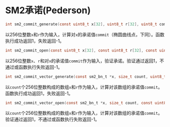 # SM2承诺(Pederson)

```c
int sm2_commit_generate(const uint8_t x[32], uint8_t r[32], uint8_t commit[65], size_t *commitlen);
```

以256位整数`x`和`r`作为输入，计算对`x`的承诺值`commit`（椭圆曲线点，下同）。函数执行成功返回1，失败返回-1。

```c
int sm2_commit_open(const uint8_t x[32], const uint8_t r[32], const uint8_t *commit, size_t commitlen);
```

以256位整数`x`、`r`和对`x`的承诺值`commit`作为输入，验证承诺。验证通过返回1，不通过或函数执行失败返回-1。

```c
int sm2_commit_vector_generate(const sm2_bn_t *x, size_t count, uint8_t r[32], uint8_t commit[65], size_t *commitlen);
```

以`count`个256位整数构成的数组`x`和`r`作为输入，计算对该数组的承诺值`commit`。函数执行成功返回1，失败返回-1。

```c
int sm2_commit_vector_open(const sm2_bn_t *x, size_t count, const uint8_t r[32], const uint8_t *commit, size_t commitlen);
```

以`count`个256位整数构成的数组`x`和`r`作为输入，计算对该数组的承诺值`commit`。验证通过返回1，不通过或函数执行失败返回-1。
